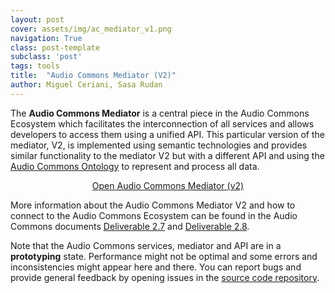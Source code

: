```yaml
---
layout: post
cover: assets/img/ac_mediator_v1.png
navigation: True
class: post-template
subclass: 'post'
tags: tools
title:  "Audio Commons Mediator (V2)"
author: Miguel Ceriani, Sasa Rudan
---
```


The **Audio Commons Mediator** is a central piece in the Audio Commons Ecosystem which facilitates the interconnection of all services and allows developers to access them using a unified API. This particular version of the mediator, V2, is implemented using semantic technologies and provides similar functionality to the mediator V2 but with a different API and using the [Audio Commons Ontology](/2018/07/27/audio-commons-ontology.html) to represent and process all data.

<p style="text-align: center;"> 
<a href="https://m2.audiocommons.org" target="_blank">Open Audio Commons Mediator (v2)</a> 
</p>

More information about the Audio Commons Mediator V2 and how to connect to the Audio Commons Ecosystem can be found in the Audio Commons documents [Deliverable 2.7](https://www.audiocommons.org/assets/files/AC-WP2-QMUL-D2.7%20Service%20integration%20guidelines.pdf) and [Deliverable 2.8](https://www.audiocommons.org/assets/files/AC-WP2-QMUL-D2.8%20Ontology%20evaluation%20report.pdf).

Note that the Audio Commons services, mediator and API are in a **prototyping** state. Performance might not be optimal and some errors and inconsistencies might appear here and there. You can report bugs and provide general feedback by opening issues in the [source code repository](https://github.com/AudioCommons/semanticMediator/issues).
